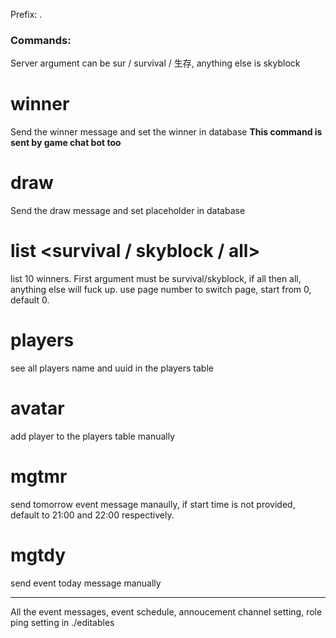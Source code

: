Prefix: .

### Commands:
Server argument can be sur / survival / 生存, anything else is skyblock

# winner <server> <winner name> <game name>
Send the winner message and set the winner in database
   **This command is sent by game chat bot too**

# draw <server> <game name>
Send the draw message and set placeholder in database

# list <survival / skyblock / all> <pageNumber>
list 10 winners. First argument must be survival/skyblock, if all then all, anything else will fuck up.
use page number to switch page, start from 0, default 0.
    
# players    
see all players name and uuid in the players table

# avatar <name>   
add player to the players table manually
    
# mgtmr <event emote> <event name> <skyblock start time> <survival start time>   
send tomorrow event message manaully, if start time is not provided, default to 21:00 and 22:00 respectively.
    
# mgtdy <event emote> <event name> <event time> <server>   
send event today message manually

----------------------------------------------------------------------------------------------------------------
All the event messages, event schedule, annoucement channel setting, role ping setting in ./editables
